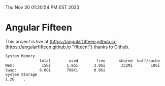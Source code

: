 Thu Nov 30 01:20:54 PM EST 2023

# Angular Fifteen


This project is live at [https://angularfifteen.github.io](https://angularfifteen.github.io "fifteen!") thanks to Github.

```bash
System Memory
               total        used        free      shared  buff/cache   available
Mem:            15Gi       1.9Gi       3.9Gi       332Mi        10Gi        13Gi
Swap:          8.0Gi       768Ki       8.0Gi
System Storage
1.2G	.
```
